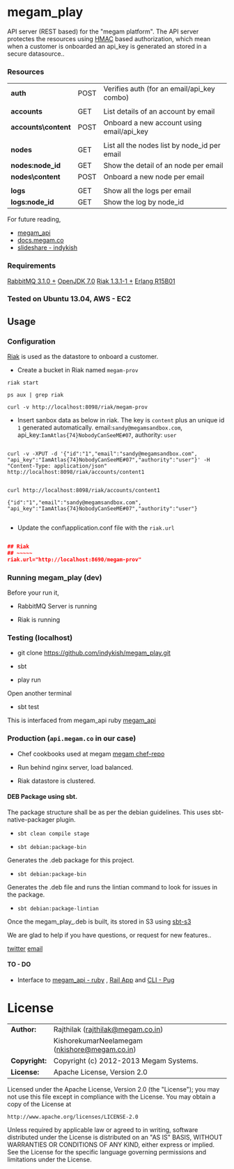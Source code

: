megam_play
==========

API server (REST based) for the "megam platform". The API server protectes the resources using [HMAC](http://www.ietf.org/rfc/rfc2104.txt) based authorization, which 
mean when a customer is onboarded an api_key is generated an stored in a secure datasource.. 

### Resources

|                      |            |                                             |
|:---------------------|:-----------|---------------------------------------------|
| **auth**       	   |    POST    | Verifies auth (for an email/api_key combo)  |
| 			     	   |            |                                             |
| **accounts**    	   |    GET     | List details of an account by email         |  
| **accounts\content** |	POST    | Onboard a new account using email/api_key   |
| 			     	   |            |                                             |
| **nodes**     	   |    GET     | List all the nodes list by node_id per email|
| **nodes\:node_id**   |    GET     | Show the detail of an node per email        |
| **nodes\content**    |    POST    | Onboard a new node per email                |
|		 		       |            |                                             |
| **logs**             |    GET     | Show all the logs per email                 |
| **logs\:node_id**    |    GET     | Show the log by node_id                     |

 
For future reading, 
* [megam_api](https://github.com/indykish/megam_api.git)
* [docs.megam.co](http://docs.megam.co)
* [slideshare - indykish](https://slideshare.net/indykish)


### Requirements

> 
[RabbitMQ 3.1.0 +](http://www.rabbitmq.com)
[OpenJDK 7.0](http://openjdk.java.net/install/index.html)
[Riak 1.3.1-1 +](http://docs.basho.com/riak/latest/downloads/)
[Erlang R15B01](http://www.erlang.org/)


### Tested on Ubuntu 13.04, AWS - EC2

## Usage

### Configuration

[Riak](http://basho.com) is used as the datastore to onboard a customer.


* Create a bucket in Riak named `megam-prov`

```
riak start

ps aux | grep riak

curl -v http://localhost:8098/riak/megam-prov

```

* Insert sanbox data  as below in riak. The key is `content` plus an unique id `1` generated automatically. 
  email:`sandy@megamsandbox.com`, api_key:`IamAtlas{74}NobodyCanSeeME#07`, authority: `user` 

```

curl -v -XPUT -d '{"id":"1","email":"sandy@megamsandbox.com", "api_key":"IamAtlas{74}NobodyCanSeeME#07","authority":"user"}' -H "Content-Type: application/json" http://localhost:8098/riak/accounts/content1         


curl http://localhost:8098/riak/accounts/content1

{"id":"1","email":"sandy@megamsandbox.com", "api_key":"IamAtlas{74}NobodyCanSeeME#07","authority":"user"}


```

* Update the conf\application.conf file with the `riak.url` 

```json

## Riak
## ~~~~~
riak.url="http://localhost:8690/megam-prov"


```
 
### Running megam_play (dev)

Before your run it,

* RabbitMQ Server is running

* Riak is running

###


### Testing (localhost)

* git clone https://github.com/indykish/megam_play.git

* sbt

* play run

Open another terminal

* sbt test

This is interfaced from megam_api ruby [megam_api](https://github.com/indykish/megam_api.git) 


### Production (`api.megam.co` in our case)

* Chef cookbooks used at megam [megam chef-repo](https://github.com/indykish/chef-repo)

* Run behind nginx server, load balanced.

* Riak datastore is clustered.

#### DEB Package using sbt.

The package structure shall be as per the debian guidelines. This uses sbt-native-packager plugin.

* `sbt clean compile stage`

* `sbt debian:package-bin`

Generates the .deb package for this project.

* `sbt debian:package-bin`

Generates the .deb file and runs the lintian command to look for issues in the package. 

* `sbt debian:package-lintian`


Once the megam_play_<v>.deb is built, its stored in S3 using [sbt-s3](https://github.com/sbt/sbt-s3)   

We are glad to help if you have questions, or request for new features..

[twitter](http://twitter.com/indykish) [email](<rajthilak@megam.co.in>)

#### TO - DO

* Interface to [megam_api - ruby](https://github.com/indykish/megam_api.git) , [Rail App](https://github.com/indykish/nilavu.git) and
  [CLI - Pug](https://github.com/indykish/meggy.git)

	
# License

|                      |                                          |
|:---------------------|:-----------------------------------------|
| **Author:**          | Rajthilak (<rajthilak@megam.co.in>)
|		       	       | KishorekumarNeelamegam (<nkishore@megam.co.in>)
| **Copyright:**       | Copyright (c) 2012-2013 Megam Systems.
| **License:**         | Apache License, Version 2.0

Licensed under the Apache License, Version 2.0 (the "License");
you may not use this file except in compliance with the License.
You may obtain a copy of the License at

    http://www.apache.org/licenses/LICENSE-2.0

Unless required by applicable law or agreed to in writing, software
distributed under the License is distributed on an "AS IS" BASIS,
WITHOUT WARRANTIES OR CONDITIONS OF ANY KIND, either express or implied.
See the License for the specific language governing permissions and
limitations under the License.
 

